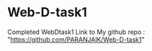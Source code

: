 # Web-D-task1
Completed WebDtask1
Link to My github repo : "https://github.com/PARANJAIK/Web-D-task1"

